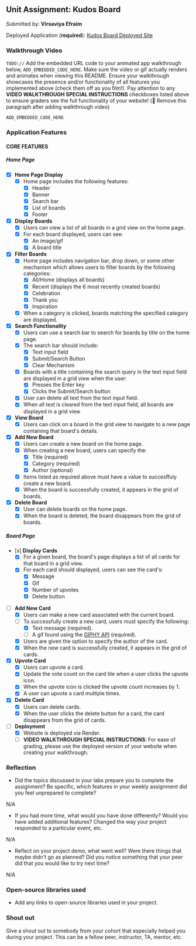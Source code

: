 ## Unit Assignment: Kudos Board

Submitted by: **Virsaviya Efraim**

Deployed Application (**required**):
[Kudos Board Deployed Site](https://codepath-2025-project3-kudos-board.onrender.com)

### Walkthrough Video

`TODO://` Add the embedded URL code to your animated app walkthrough below,
`ADD_EMBEDDED_CODE_HERE`. Make sure the video or gif actually renders and
animates when viewing this README. Ensure your walkthrough showcases the
presence and/or functionality of all features you implemented above (check them
off as you film!). Pay attention to any **VIDEO WALKTHROUGH SPECIAL
INSTRUCTIONS** checkboxes listed above to ensure graders see the full
functionality of your website! (🚫 Remove this paragraph after adding
walkthrough video)

`ADD_EMBEDDED_CODE_HERE`

### Application Features

#### CORE FEATURES

##### Home Page

- [x] **Home Page Display**
  - [x] Home page includes the following features:
    - [x] Header
    - [x] Banner
    - [x] Search bar
    - [x] List of boards
    - [x] Footer
- [x] **Display Boards**
  - [x] Users can view a list of all boards in a grid view on the home page.
  - [x] For each board displayed, users can see:
    - [x] An image/gif
    - [x] A board title
- [x] **Filter Boards**
  - [x] Home page includes navigation bar, drop down, or some other mechanism
        which allows users to filter boards by the following categories:
    - [x] All/Home (displays all boards)
    - [x] Recent (displays the 6 most recently created boards)
    - [x] Celebration
    - [x] Thank you
    - [x] Inspiration
  - [x] When a category is clicked, boards matching the specified category are
        displayed.
- [x] **Search Functionality**
  - [x] Users can use a search bar to search for boards by title on the home
        page.
  - [x] The search bar should include:
    - [x] Text input field
    - [x] Submit/Search Button
    - [x] Clear Mechanism
  - [x] Boards with a title containing the search query in the text input field
        are displayed in a grid view when the user:
    - [x] Presses the Enter key
    - [x] Clicks the Submit/Search button
  - [x] User can delete all text from the text input field.
  - [x] When all text is cleared from the text input field, all boards are
        displayed in a grid view
- [x] **View Board**
  - [x] Users can click on a board in the grid view to navigate to a new page
        containing that board's details.
- [x] **Add New Board**
  - [x] Users can create a new board on the home page.
  - [x] When creating a new board, users can specify the:
    - [x] Title (required)
    - [x] Category (required)
    - [x] Author (optional)
  - [x] Items listed as required above must have a value to succesffuly create a
        new board.
  - [x] When the board is successfully created, it appears in the grid of
        boards.
- [x] **Delete Board**
  - [x] User can delete boards on the home page.
  - [x] When the board is deleted, the board disappears from the grid of boards.

##### Board Page

- [s] **Display Cards**
  - [x] For a given board, the board's page displays a list of all cards for
        that board in a grid view.
  - [x] For each card should displayed, users can see the card's:
    - [x] Message
    - [x] Gif
    - [x] Number of upvotes
    - [x] Delete button
- [ ] **Add New Card**
  - [x] Users can make a new card associated with the current board.
  - [ ] To successfully create a new card, users must specify the following:
    - [x] Text message (required).
    - [ ] A gif found using the
          [GIPHY API](https://developers.giphy.com/docs/api/) (required).
  - [x] Users are given the option to specify the author of the card.
  - [x] When the new card is successfully created, it appears in the grid of
        cards.
- [x] **Upvote Card**
  - [x] Users can upvote a card.
  - [x] Update the vote count on the card tile when a user clicks the upvote
        icon.
  - [x] When the upvote icon is clicked the upvote count increases by 1.
  - [x] A user can upvote a card multiple times.
- [x] **Delete Card**
  - [x] Users can delete cards.
  - [x] When the user clicks the delete button for a card, the card disappears
        from the grid of cards.
- [ ] **Deployment**
  - [x] Website is deployed via Render.
  - [ ] **VIDEO WALKTHROUGH SPECIAL INSTRUCTIONS**: For ease of grading, please
        use the deployed version of your website when creating your walkthrough.

### Reflection

- Did the topics discussed in your labs prepare you to complete the assignment?
  Be specific, which features in your weekly assignment did you feel unprepared
  to complete?

N/A

- If you had more time, what would you have done differently? Would you have
  added additional features? Changed the way your project responded to a
  particular event, etc.

N/A

- Reflect on your project demo, what went well? Were there things that maybe
  didn't go as planned? Did you notice something that your peer did that you
  would like to try next time?

N/A

### Open-source libraries used

- Add any links to open-source libraries used in your project.

### Shout out

Give a shout out to somebody from your cohort that especially helped you during
your project. This can be a fellow peer, instructor, TA, mentor, etc.
